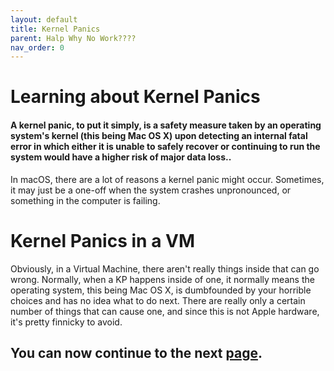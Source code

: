 ```yaml
---
layout: default
title: Kernel Panics
parent: Halp Why No Work????
nav_order: 0
---
```


# Learning about Kernel Panics
#### A kernel panic, to put it simply, is a safety measure taken by an operating system's kernel (this being Mac OS X) upon detecting an internal fatal error in which either it is unable to safely recover or continuing to run the system would have a higher risk of major data loss..

In macOS, there are a lot of reasons a kernel panic might occur. Sometimes, it may just be a one-off when the system crashes unpronounced, or something in the computer is failing. 

# Kernel Panics in a VM

Obviously, in a Virtual Machine, there aren't really things inside that can go wrong. Normally, when a KP happens inside of one, it normally means the operating system, this being Mac OS X, is dumbfounded by your horrible choices and has no idea what to do next. There are really only a certain number of things that can cause one, and since this is not Apple hardware, it's pretty finnicky to avoid.

## You can now continue to the next <a href="./02-XML.md">page</a>.

